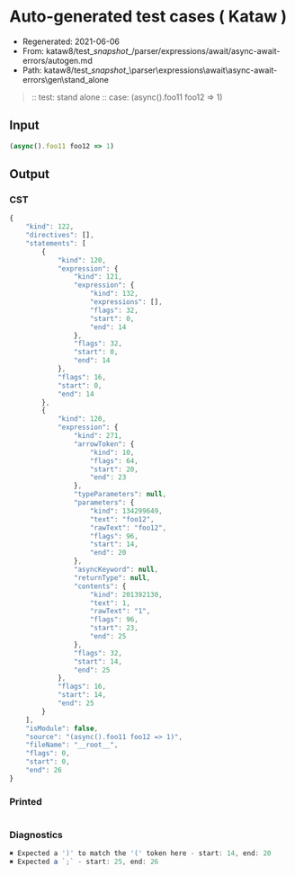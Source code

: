 # Auto-generated test cases ( Kataw )
- Regenerated: 2021-06-06
- From: kataw8/test\__snapshot__/parser/expressions/await/async-await-errors/autogen.md
- Path: kataw8/test\__snapshot__\parser\expressions\await\async-await-errors\gen\stand_alone
> :: test: stand alone
> :: case: (async().foo11 foo12 => 1)
## Input

`````js
(async().foo11 foo12 => 1)
`````
## Output

### CST

```javascript
{
    "kind": 122,
    "directives": [],
    "statements": [
        {
            "kind": 120,
            "expression": {
                "kind": 121,
                "expression": {
                    "kind": 132,
                    "expressions": [],
                    "flags": 32,
                    "start": 0,
                    "end": 14
                },
                "flags": 32,
                "start": 0,
                "end": 14
            },
            "flags": 16,
            "start": 0,
            "end": 14
        },
        {
            "kind": 120,
            "expression": {
                "kind": 271,
                "arrowToken": {
                    "kind": 10,
                    "flags": 64,
                    "start": 20,
                    "end": 23
                },
                "typeParameters": null,
                "parameters": {
                    "kind": 134299649,
                    "text": "foo12",
                    "rawText": "foo12",
                    "flags": 96,
                    "start": 14,
                    "end": 20
                },
                "asyncKeyword": null,
                "returnType": null,
                "contents": {
                    "kind": 201392130,
                    "text": 1,
                    "rawText": "1",
                    "flags": 96,
                    "start": 23,
                    "end": 25
                },
                "flags": 32,
                "start": 14,
                "end": 25
            },
            "flags": 16,
            "start": 14,
            "end": 25
        }
    ],
    "isModule": false,
    "source": "(async().foo11 foo12 => 1)",
    "fileName": "__root__",
    "flags": 0,
    "start": 0,
    "end": 26
}
```

### Printed

```javascript

```

### Diagnostics

```javascript
✖ Expected a ')' to match the '(' token here - start: 14, end: 20
✖ Expected a `;` - start: 25, end: 26

```

